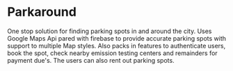 # Parkaround
One stop solution for finding parking spots in and around the city.
Uses Google Maps Api pared with firebase to provide accurate parking
spots with support to multiple Map styles. Also packs in features to
authenticate users, book the spot, check nearby emission testing centers
and remainders for payment due's. The users can also rent out parking
spots.
